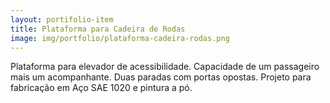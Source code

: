 ```yaml
---
layout: portifolio-item
title: Plataforma para Cadeira de Rodas
image: img/portfolio/plataforma-cadeira-rodas.png
---
```


Plataforma para elevador de acessibilidade. Capacidade de um passageiro mais um acompanhante. Duas paradas com portas opostas. Projeto para fabricação em Aço SAE 1020 e pintura a pó.

